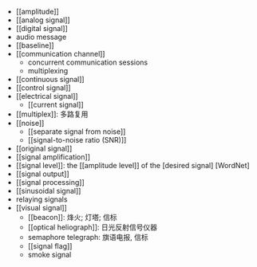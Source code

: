 - [[amplitude]]
- [[analog signal]]
- [[digital signal]]
- audio message
- [[baseline]]
- [[communication channel]]
    - concurrent communication sessions
    - multiplexing
- [[continuous signal]]
- [[control signal]]
- [[electrical signal]]
    - [[current signal]]
- [[multiplex]]: 多路复用
- [[noise]]
    - [[separate signal from noise]]
    - [[signal-to-noise ratio (SNR)]] 
- [[original signal]]
- [[signal amplification]]
- [[signal level]]: the [[amplitude level]] of the [desired signal] [WordNet]
- [[signal output]]
- [[signal processing]]
- [[sinusoidal signal]]
- relaying signals
- [[visual signal]]
    - [[beacon]]: 烽火; 灯塔; 信标
    - [[optical heliograph]]: 日光反射信号仪器
    - semaphore telegraph: 旗语电报, 信标
    - [[signal flag]]
    - smoke signal
